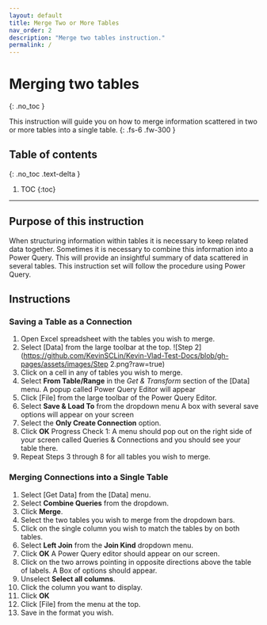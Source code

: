 ```yaml
---
layout: default
title: Merge Two or More Tables
nav_order: 2
description: "Merge two tables instruction."
permalink: /
---
```



# Merging two tables 
{: .no_toc }

This instruction will guide you on how to merge information scattered in two or more tables into a single table. 
{: .fs-6 .fw-300 }

## Table of contents
{: .no_toc .text-delta }

1. TOC
{:toc}

---


## Purpose of this instruction
When structuring information within tables it is necessary to keep related data together. Sometimes it is necessary to combine this information into a Power Query. This will provide an insightful summary of data scattered in several tables. This instruction set will follow the procedure using Power Query.  

## Instructions

### Saving a Table as a Connection
1. Open Excel spreadsheet with the tables you wish to merge.
2. Select [Data] from the large toolbar at the top.
![Step 2](https://github.com/KevinSCLin/Kevin-Vlad-Test-Docs/blob/gh-pages/assets/images/Step 2.png?raw=true)
3. Click on a cell in any of tables you wish to merge.
4. Select **From Table/Range** in the _Get & Transform_ section of the [Data] menu.
A popup called Power Query Editor will appear 
5. Click [File] from the large toolbar of the Power Query Editor.
6. Select **Save & Load To** from the dropdown menu
A box with several save options will appear on your screen
7. Select the **Only Create Connection** option.
8. Click **OK**
Progress Check 1: A menu should pop out on the right side of your screen called Queries & Connections and you should see your table there.
9. Repeat Steps 3 through 8 for all tables you wish to merge.

### Merging Connections into a Single Table
1. Select [Get Data] from the [Data] menu.
2. Select **Combine Queries** from the dropdown.
3. Click **Merge**.
4. Select the two tables you wish to merge from the dropdown bars.
5. Click on the single column you wish to match the tables by on both tables.
6. Select **Left Join** from the **Join Kind** dropdown menu.
7. Click **OK**
A Power Query editor should appear on our screen.
8. Click on the two arrows pointing in opposite directions above the table of labels.
A Box of options should appear.
9. Unselect **Select all columns**.
10. Click the column you want to display.
11. Click **OK**
12. Click [File] from the menu at the top.
13. Save in the format you wish.
 
